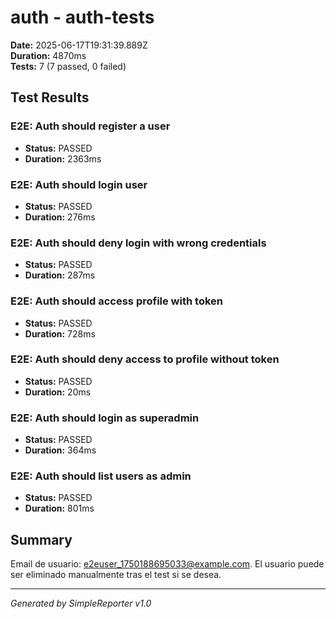 # auth - auth-tests

**Date:** 2025-06-17T19:31:39.889Z  
**Duration:** 4870ms  
**Tests:** 7 (7 passed, 0 failed)

## Test Results


### E2E: Auth should register a user
- **Status:** PASSED
- **Duration:** 2363ms



### E2E: Auth should login user
- **Status:** PASSED
- **Duration:** 276ms



### E2E: Auth should deny login with wrong credentials
- **Status:** PASSED
- **Duration:** 287ms



### E2E: Auth should access profile with token
- **Status:** PASSED
- **Duration:** 728ms



### E2E: Auth should deny access to profile without token
- **Status:** PASSED
- **Duration:** 20ms



### E2E: Auth should login as superadmin
- **Status:** PASSED
- **Duration:** 364ms



### E2E: Auth should list users as admin
- **Status:** PASSED
- **Duration:** 801ms



## Summary

Email de usuario: e2euser_1750188695033@example.com. El usuario puede ser eliminado manualmente tras el test si se desea.

---
*Generated by SimpleReporter v1.0*
